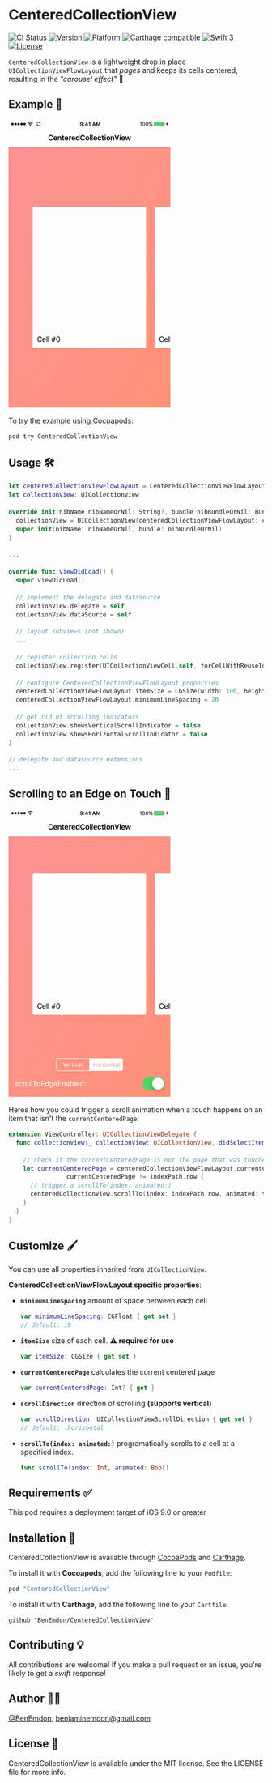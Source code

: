 # CenteredCollectionView
[![CI Status](http://img.shields.io/travis/BenEmdon/CenteredCollectionView.svg?style=flat)](https://travis-ci.org/BenEmdon/CenteredCollectionView.svg?branch=master)
[![Version](https://img.shields.io/cocoapods/v/CenteredCollectionView.svg?style=flat)](http://cocoapods.org/pods/CenteredCollectionView)
[![Platform](https://img.shields.io/cocoapods/p/CenteredCollectionView.svg?style=flat)](http://cocoapods.org/pods/CenteredCollectionView)
[![Carthage compatible](https://img.shields.io/badge/Carthage-compatible-4BC51D.svg?style=flat)](https://github.com/Carthage/Carthage)
[![Swift 3](https://img.shields.io/badge/Swift-4-orange.svg?style=flat)](https://swift.org)
[![License](https://img.shields.io/cocoapods/l/CenteredCollectionView.svg?style=flat)](http://cocoapods.org/pods/CenteredCollectionView)

`CenteredCollectionView` is a lightweight drop in place `UICollectionViewFlowLayout` that _pages_ and keeps its cells centered, resulting in the _"carousel effect"_ 🎡

## Example 📱

![Demo](/GitHub/demo.gif)

To try the example using Cocoapods:
```bash
pod try CenteredCollectionView
```

## Usage 🛠
```Swift
let centeredCollectionViewFlowLayout = CenteredCollectionViewFlowLayout()
let collectionView: UICollectionView

override init(nibName nibNameOrNil: String?, bundle nibBundleOrNil: Bundle?) {
  collectionView = UICollectionView(centeredCollectionViewFlowLayout: centeredCollectionViewFlowLayout)
  super.init(nibName: nibNameOrNil, bundle: nibBundleOrNil)
}

...

override func viewDidLoad() {
  super.viewDidLoad()

  // implement the delegate and dataSource
  collectionView.delegate = self
  collectionView.dataSource = self

  // layout subviews (not shown)
  ...

  // register collection cells
  collectionView.register(UICollectionViewCell.self, forCellWithReuseIdentifier: String(describing: UICollectionViewCell.self))

  // configure CenteredCollectionViewFlowLayout properties
  centeredCollectionViewFlowLayout.itemSize = CGSize(width: 100, height: 100)
  centeredCollectionViewFlowLayout.minimumLineSpacing = 20

  // get rid of scrolling indicators
  collectionView.showsVerticalScrollIndicator = false
  collectionView.showsHorizontalScrollIndicator = false
}

// delegate and datasource extensions
...

```

## Scrolling to an Edge on Touch 🎡
![scrollToEdgeEnabled](/GitHub/ScrollToEdge.gif)

Heres how you could trigger a scroll animation when a touch happens on an item that isn't the `currentCenteredPage`:

```swift
extension ViewController: UICollectionViewDelegate {
  func collectionView(_ collectionView: UICollectionView, didSelectItemAt indexPath: IndexPath) {

    // check if the currentCenteredPage is not the page that was touched
    let currentCenteredPage = centeredCollectionViewFlowLayout.currentCenteredPage,
    			currentCenteredPage != indexPath.row {
      // trigger a scrollTo(index: animated:)
      centeredCollectionView.scrollTo(index: indexPath.row, animated: true)
    }
  }
}
```

## Customize 🖌
You can use all properties inherited from `UICollectionView`.

**CenteredCollectionViewFlowLayout specific properties**:

* **`minimumLineSpacing`** amount of space between each cell
  ```Swift
  var minimumLineSpacing: CGFloat { get set }
  // default: 10
  ```

* **`itemSize`** size of each cell. **⚠️ required for use**
  ```Swift
  var itemSize: CGSize { get set }
  ```

* **`currentCenteredPage`** calculates the current centered page
  ```Swift
  var currentCenteredPage: Int? { get }
  ```

* **`scrollDirection`** direction of scrolling **(supports vertical)**
  ```Swift
  var scrollDirection: UICollectionViewScrollDirection { get set }
  // default: .horizontal
  ```

* **`scrollTo(index: animated:)`** programatically scrolls to a cell at a specified index.
  ```Swift
  func scrollTo(index: Int, animated: Bool)
  ```

## Requirements ✅
This pod requires a deployment target of iOS 9.0 or greater

## Installation 📲

CenteredCollectionView is available through [CocoaPods](http://cocoapods.org) and [Carthage](https://github.com/Carthage/Carthage).

To install it with **Cocoapods**, add the following line to your `Podfile`:
```ruby
pod "CenteredCollectionView"
```

To install it with **Carthage**, add the following line to your `Cartfile`:
```
github "BenEmdon/CenteredCollectionView"
```

## Contributing 💡

All contributions are welcome! If you make a pull request or an issue, you're likely to get a _swift_ response!

## Author 👨‍💻

[@BenEmdon](https://twitter.com/BenEmdon), benjaminemdon@gmail.com

## License 📄

CenteredCollectionView is available under the MIT license. See the LICENSE file for more info.
